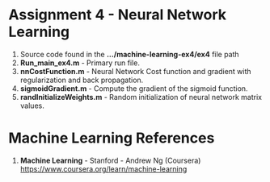 #   Assignment 4 - Neural Network Learning
1.  Source code found in the **.../machine-learning-ex4/ex4** file path
2.  **Run_main_ex4.m** 	- Primary run file.  
3.  **nnCostFunction.m**	- Neural Network Cost function and gradient with regularization and back propagation. 
4.  **sigmoidGradient.m**	- Compute the gradient of the sigmoid function.  
5.  **randInitializeWeights.m**	- Random initialization of neural network matrix values.  

# Machine Learning References
1.  **Machine Learning** - Stanford - Andrew Ng (Coursera)   
    https://www.coursera.org/learn/machine-learning